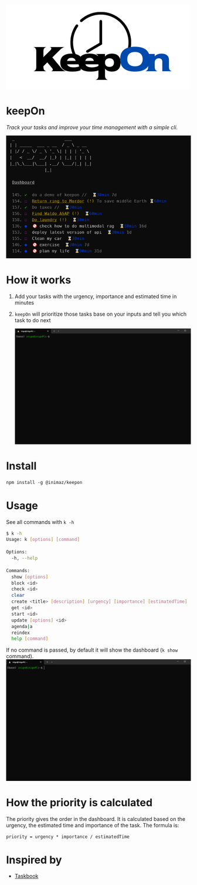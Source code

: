 ![KeepOn](https://raw.githubusercontent.com/inimaz/keepon/main/docs/media/keepOn-logo.png)

# keepOn

_Track your tasks and improve your time management with a simple cli._

![alt text](https://raw.githubusercontent.com/inimaz/keepon/main/docs/media/image.png)

# How it works

1. Add your tasks with the urgency, importance and estimated time in minutes
1. `keepOn` will prioritize those tasks base on your inputs and tell you which task to do next

   ![alt text](https://raw.githubusercontent.com/inimaz/keepon/main/docs/media/keepOn-createTask.gif)

# Install

```
npm install -g @inimaz/keepon
```

# Usage

See all commands with `k -h`

```sh
$ k -h
Usage: k [options] [command]

Options:
  -h, --help                                                           display help for command

Commands:
  show [options]                                                       Show all tasks
  block <id>                                                           Set the status of a task to blocked
  check <id>                                                           Check/uncheck task
  clear                                                                Clear all completed tasks
  create <title> [description] [urgency] [importance] [estimatedTime]  Create a new task
  get <id>                                                             Get all info of a task
  start <id>                                                           Start a task
  update [options] <id>                                                Update a task
  agenda|a                                                             Show the agenda of today as if you had to do all the tasks today
  reindex                                                              Reindex tasks so that their IDs go from 1 to N
  help [command]                                                       display help for command
```

If no command is passed, by default it will show the dashboard (`k show` command).
![alt text](https://raw.githubusercontent.com/inimaz/keepon/main/docs/media/keepOn-show.gif)

# How the priority is calculated

The priority gives the order in the dashboard. It is calculated based on the urgency, the estimated time and importance of the task. The formula is:

```
priority = urgency * importance / estimatedTime
```

# Inspired by

- [Taskbook](https://github.com/klaudiosinani/taskbook)
